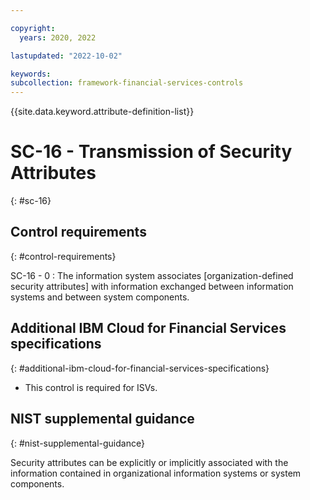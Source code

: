 ```yaml
---

copyright:
  years: 2020, 2022

lastupdated: "2022-10-02"

keywords: 
subcollection: framework-financial-services-controls
---
```


{{site.data.keyword.attribute-definition-list}}

               
# SC-16 - Transmission of Security Attributes
{: #sc-16}

## Control requirements
{: #control-requirements}

SC-16 - 0
    : The information system associates [organization-defined security attributes] with information exchanged between information systems and between system components.

## Additional IBM Cloud for Financial Services specifications
{: #additional-ibm-cloud-for-financial-services-specifications}

- This control is required for ISVs.

## NIST supplemental guidance
{: #nist-supplemental-guidance}

Security attributes can be explicitly or implicitly associated with the information contained in organizational information systems or system components.



